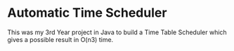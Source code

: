 # Automatic Time Scheduler

This was my 3rd Year project in Java to build a Time Table Scheduler which gives a possible result in O(n3) time.
